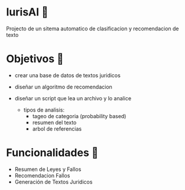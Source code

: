 # IurisAI 📖
Projecto de un sitema automatico de clasificacion y recomendacion de texto


# Objetivos 🥇

- crear una base de datos de textos juridicos 

- diseñar un algoritmo de recomendacion

- diseñar un script que lea un archivo y lo analice
    - tipos de analisis:
        - tageo de categoria (probability based)
        - resumen del texto 
        - arbol de referencias

# Funcionalidades 🔧
- Resumen de Leyes y Fallos
- Recomendacion Fallos
- Generación de Textos Juridicos 
